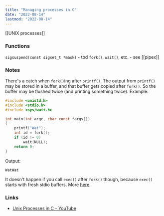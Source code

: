 ```yaml
---
title: "Managing processes in C"
date: "2022-08-14"
lastmod: "2022-08-14"
---
```


[[UNIX processes]]
### Functions
`sigsuspend(const sigset_t *mask)` - tbd
`fork()`, `wait()`, etc. - see [[pipex]]

### Notes
There's a catch when `fork()`ing after `printf()`. The output from `printf()` may be stored in a buffer, and that buffer gets copied after `fork()`. So the buffer may be flushed twice (and printing something twice). Example:

```C
#include <unistd.h>
#include <stdio.h>
#include <sys/wait.h>

int main(int argc, char const *argv[])
{
	printf("Wat");
	int id = fork();
	if (id != 0)
		wait(NULL);
	return 0;
}
```

Output:
```
WatWat
```

It doesn't happen if you call `exec()` after `fork()` though, because `exec()` starts with fresh stdio buffers. More [here](https://stackoverflow.com/questions/5422831).

### Links
- [Unix Processes in C - YouTube](https://www.youtube.com/playlist?list=PLfqABt5AS4FkW5mOn2Tn9ZZLLDwA3kZUY)
